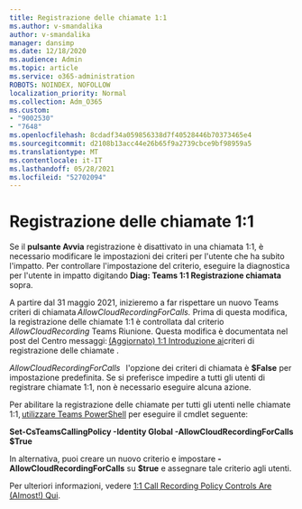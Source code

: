 ```yaml
---
title: Registrazione delle chiamate 1:1
ms.author: v-smandalika
author: v-smandalika
manager: dansimp
ms.date: 12/18/2020
ms.audience: Admin
ms.topic: article
ms.service: o365-administration
ROBOTS: NOINDEX, NOFOLLOW
localization_priority: Normal
ms.collection: Adm_O365
ms.custom:
- "9002530"
- "7648"
ms.openlocfilehash: 8cdadf34a059856338d7f40528446b70373465e4
ms.sourcegitcommit: d2108b13acc44e26b65f9a2739cbce9bf98959a5
ms.translationtype: MT
ms.contentlocale: it-IT
ms.lasthandoff: 05/28/2021
ms.locfileid: "52702094"
---
```

# <a name="11-call-recording"></a>Registrazione delle chiamate 1:1

Se il **pulsante Avvia** registrazione è disattivato in una chiamata 1:1, è necessario modificare le impostazioni dei criteri per l'utente che ha subito l'impatto. Per controllare l'impostazione del criterio, eseguire la diagnostica per l'utente in impatto digitando **Diag: Teams 1:1 Registrazione chiamata** sopra.     

A partire dal 31 maggio 2021, inizieremo a far rispettare un nuovo Teams criteri di chiamata *AllowCloudRecordingForCalls.* Prima di questa modifica, la registrazione delle chiamate 1:1 è controllata dal criterio *AllowCloudRecording* Teams Riunione. Questa modifica è documentata nel post del Centro messaggi: [(Aggiornato) 1:1 Introduzione ai](https://portal.microsoft.com/Adminportal/Home?ref=MessageCenter/:/messages/MC238796)criteri di registrazione delle chiamate .  

*AllowCloudRecordingForCalls*   l'opzione dei criteri di chiamata è **$False** per impostazione predefinita. Se si preferisce impedire a tutti gli utenti di registrare chiamate 1:1, non è necessario eseguire alcuna azione.  

Per abilitare la registrazione delle chiamate per tutti gli utenti nelle chiamate 1:1, [utilizzare Teams PowerShell](/microsoftteams/teams-powershell-install) per eseguire il cmdlet seguente: 

**Set-CsTeamsCallingPolicy -Identity Global -AllowCloudRecordingForCalls $True** 

In alternativa, puoi creare un nuovo criterio e impostare **-AllowCloudRecordingForCalls** su **$true** e assegnare tale criterio agli utenti. 

Per ulteriori informazioni, vedere [1:1 Call Recording Policy Controls Are (Almost!) Qui](https://techcommunity.microsoft.com/t5/microsoft-teams-support/1-1-call-recording-policy-controls-are-almost-here/ba-p/2217668).
